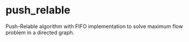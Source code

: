 # push_relable
Push-Relable algorithm with FIFO implementation to solve maximum flow problem in a directed graph.
